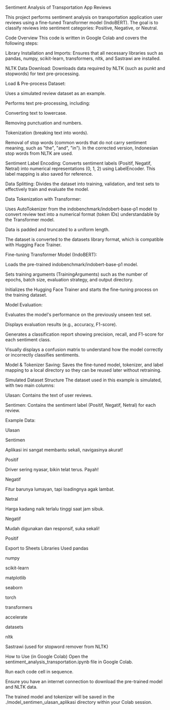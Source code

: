 Sentiment Analysis of Transportation App Reviews

This project performs sentiment analysis on transportation application user reviews using a fine-tuned Transformer model (IndoBERT). The goal is to classify reviews into sentiment categories: Positive, Negative, or Neutral.

Code Overview
This code is written in Google Colab and covers the following steps:

Library Installation and Imports: Ensures that all necessary libraries such as pandas, numpy, scikit-learn, transformers, nltk, and Sastrawi are installed.

NLTK Data Download: Downloads data required by NLTK (such as punkt and stopwords) for text pre-processing.

Load & Pre-process Dataset:

Uses a simulated review dataset as an example.

Performs text pre-processing, including:

Converting text to lowercase.

Removing punctuation and numbers.

Tokenization (breaking text into words).

Removal of stop words (common words that do not carry sentiment meaning, such as "the", "and", "in"). In the corrected version, Indonesian stop words from NLTK are used.

Sentiment Label Encoding: Converts sentiment labels (Positif, Negatif, Netral) into numerical representations (0, 1, 2) using LabelEncoder. This label mapping is also saved for reference.

Data Splitting: Divides the dataset into training, validation, and test sets to effectively train and evaluate the model.

Data Tokenization with Transformer:

Uses AutoTokenizer from the indobenchmark/indobert-base-p1 model to convert review text into a numerical format (token IDs) understandable by the Transformer model.

Data is padded and truncated to a uniform length.

The dataset is converted to the datasets library format, which is compatible with Hugging Face Trainer.

Fine-tuning Transformer Model (IndoBERT):

Loads the pre-trained indobenchmark/indobert-base-p1 model.

Sets training arguments (TrainingArguments) such as the number of epochs, batch size, evaluation strategy, and output directory.

Initializes the Hugging Face Trainer and starts the fine-tuning process on the training dataset.

Model Evaluation:

Evaluates the model's performance on the previously unseen test set.

Displays evaluation results (e.g., accuracy, F1-score).

Generates a classification report showing precision, recall, and F1-score for each sentiment class.

Visually displays a confusion matrix to understand how the model correctly or incorrectly classifies sentiments.

Model & Tokenizer Saving: Saves the fine-tuned model, tokenizer, and label mapping to a local directory so they can be reused later without retraining.

Simulated Dataset Structure
The dataset used in this example is simulated, with two main columns:

Ulasan: Contains the text of user reviews.

Sentimen: Contains the sentiment label (Positif, Negatif, Netral) for each review.

Example Data:

Ulasan

Sentimen

Aplikasi ini sangat membantu sekali, navigasinya akurat!

Positif

Driver sering nyasar, bikin telat terus. Payah!

Negatif

Fitur barunya lumayan, tapi loadingnya agak lambat.

Netral

Harga kadang naik terlalu tinggi saat jam sibuk.

Negatif

Mudah digunakan dan responsif, suka sekali!

Positif


Export to Sheets
Libraries Used
pandas

numpy

scikit-learn

matplotlib

seaborn

torch

transformers

accelerate

datasets

nltk

Sastrawi (used for stopword remover from NLTK)

How to Use (in Google Colab)
Open the sentiment_analysis_transportation.ipynb file in Google Colab.

Run each code cell in sequence.

Ensure you have an internet connection to download the pre-trained model and NLTK data.

The trained model and tokenizer will be saved in the ./model_sentimen_ulasan_aplikasi directory within your Colab session.
